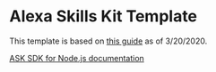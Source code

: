 # Alexa Skills Kit Template

This template is based on [this guide](https://developer.amazon.com/en-US/docs/alexa/alexa-skills-kit-sdk-for-nodejs/develop-your-first-skill.html) as of 3/20/2020.

[ASK SDK for Node.js documentation](http://ask-sdk-node-typedoc.s3-website-us-east-1.amazonaws.com)